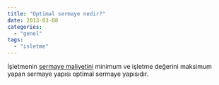 ```yaml
---
title: "Optimal sermaye nedir?"
date: 2013-03-08
categories: 
  - "genel"
tags: 
  - "isletme"
---
```


İşletmenin [sermaye maliyetini](http://blog.suatatan.com/2013/03/sermaye-maliyeti-nedir_7.html) minimum ve işletme değerini maksimum yapan sermaye yapısı optimal sermaye yapısıdır.
